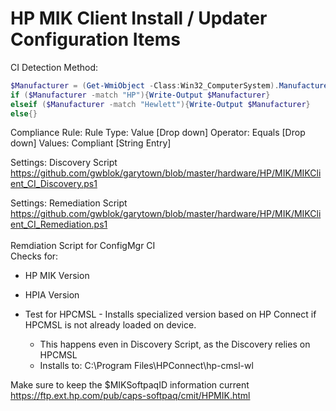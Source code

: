 # HP MIK Client Install / Updater Configuration Items

CI Detection Method: <br>

```PowerShell
$Manufacturer = (Get-WmiObject -Class:Win32_ComputerSystem).Manufacturer
if ($Manufacturer -match "HP"){Write-Output $Manufacturer}
elseif ($Manufacturer -match "Hewlett"){Write-Output $Manufacturer}
else{}
```
Compliance Rule:
Rule Type: Value [Drop down]
Operator: Equals [Drop down]
Values: Compliant [String Entry]

Settings: Discovery Script <br>
https://github.com/gwblok/garytown/blob/master/hardware/HP/MIK/MIKClient_CI_Discovery.ps1

Settings: Remediation Script<br>
https://github.com/gwblok/garytown/blob/master/hardware/HP/MIK/MIKClient_CI_Remediation.ps1
<br>
<br>
Remdiation Script for ConfigMgr CI
<br>
Checks for:<br>
 - HP MIK Version
 - HPIA Version

 - Test for HPCMSL - Installs specialized version based on HP Connect if HPCMSL is not already loaded on device.
   - This happens even in Discovery Script, as the Discovery relies on HPCMSL
   - Installs to: C:\Program Files\HPConnect\hp-cmsl-wl



Make sure to keep the $MIKSoftpaqID information current
https://ftp.ext.hp.com/pub/caps-softpaq/cmit/HPMIK.html
